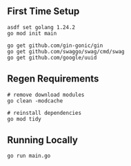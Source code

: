 ## First Time Setup
```shell
asdf set golang 1.24.2
go mod init main
```

```shell
go get github.com/gin-gonic/gin
go get github.com/swaggo/swag/cmd/swag
go get github.com/google/uuid
```

## Regen Requirements
```shell
# remove download modules
go clean -modcache

# reinstall dependencies
go mod tidy
```

## Running Locally
```shell
go run main.go
```